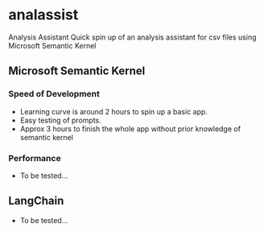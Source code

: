 # analassist
Analysis Assistant 
Quick spin up of an analysis assistant for csv files using Microsoft Semantic Kernel

## Microsoft Semantic Kernel
### Speed of Development
- Learning curve is around 2 hours to spin up a basic app.
- Easy testing of prompts. 
- Approx 3 hours to finish the whole app without prior knowledge of semantic kernel

### Performance
- To be tested...

## LangChain
- To be tested...
